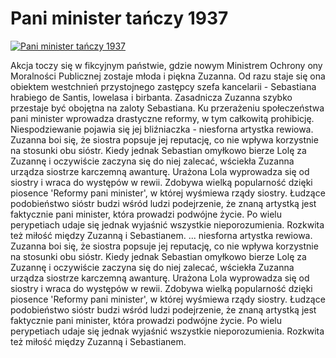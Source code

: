 Pani minister tańczy 1937 
=============
[![Pani minister tańczy 1937 ](http://vidos.pl/images/player.gif)](http://vidos.pl/pani-minister-tanczy-1937)

 Akcja toczy się w fikcyjnym państwie, gdzie nowym Ministrem Ochrony ony Moralności Publicznej zostaje młoda i piękna Zuzanna. Od razu staje się ona obiektem westchnień przystojnego zastępcy szefa kancelarii - Sebastiana hrabiego de Santis, lowelasa i birbanta. Zasadnicza Zuzanna szybko przestaje być obojętna na zaloty Sebastiana. Ku przerażeniu społeczeństwa pani minister wprowadza drastyczne reformy, w tym całkowitą prohibicję. Niespodziewanie pojawia się jej bliźniaczka - niesforna artystka rewiowa. Zuzanna boi się, że siostra popsuje jej reputację, co nie wpływa korzystnie na stosunki obu sióstr. Kiedy jednak Sebastian omyłkowo bierze Lolę za Zuzannę i oczywiście zaczyna się do niej zalecać, wściekła Zuzanna urządza siostrze karczemną awanturę. Urażona Lola wyprowadza się od siostry i wraca do występów w rewii. Zdobywa wielką popularność dzięki piosence 'Reformy pani minister', w której wyśmiewa rządy siostry. Łudzące podobieństwo sióstr budzi wśród ludzi podejrzenie, że znaną artystką jest faktycznie pani minister, która prowadzi podwójne życie. Po wielu perypetiach udaje się jednak wyjaśnić wszystkie nieporozumienia. Rozkwita też miłość między Zuzanną i Sebastianem.   ... niesforna artystka rewiowa. Zuzanna boi się, że siostra popsuje jej reputację, co nie wpływa korzystnie na stosunki obu sióstr. Kiedy jednak Sebastian omyłkowo bierze Lolę za Zuzannę i oczywiście zaczyna się do niej zalecać, wściekła Zuzanna urządza siostrze karczemną awanturę. Urażona Lola wyprowadza się od siostry i wraca do występów w rewii. Zdobywa wielką popularność dzięki piosence 'Reformy pani minister', w której wyśmiewa rządy siostry. Łudzące podobieństwo sióstr budzi wśród ludzi podejrzenie, że znaną artystką jest faktycznie pani minister, która prowadzi podwójne życie. Po wielu perypetiach udaje się jednak wyjaśnić wszystkie nieporozumienia. Rozkwita też miłość między Zuzanną i Sebastianem.
